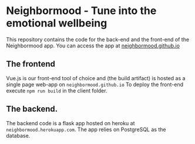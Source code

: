 # Neighbormood - Tune into the emotional wellbeing

This repository contains the code for the back-end and the front-end of the Neighbormood app.
You can access the app at [neighbormood.github.io](https://neighbormood.github.io)

## The frontend
Vue.js is our front-end tool of choice and (the build artifact) is hosted as a single page web-app on `neighbormood.github.io`
To deploy the front-end execute `npm run build` in the client folder.

## The backend.
The backend code is a flask app hosted on heroku at `neighbormood.herokuapp.com`. The app relies on PostgreSQL as the database.

